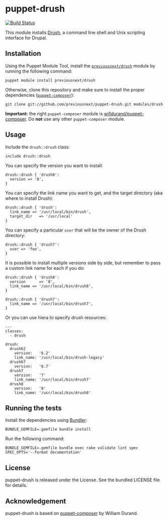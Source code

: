 puppet-drush
===============

[![Build
Status](https://secure.travis-ci.org/previousnext/puppet-drush.png)](http://travis-ci.org/previousnext/puppet-drush)

This module installs [Drush](http://www.drush.org//), a command line shell and
Unix scripting interface for Drupal.

Installation
------------

Using the Puppet Module Tool, install the
[`previousnext/drush`](http://forge.puppetlabs.com/previousnext/drush) module by
running the following command:

    puppet module install previousnext/drush

Otherwise, clone this repository and make sure to install the proper
dependencies ([`puppet-composer`](https://github.com/willdurand/puppet-composer)):

    git clone git://github.com/previousnext/puppet-drush.git modules/drush

**Important:** the right `puppet-composer` module is
[willdurand/puppet-composer](https://github.com/willdurand/puppet-composer).
Do **not** use any other `puppet-composer` module.

Usage
-----

Include the `drush::drush` class:

    include drush::drush

You can specify the version you want to install:

    drush::drush { 'drush8':
      version => '8',
    }

You can specify the link name you want to get, and the target directory (aka
where to install Drush):

    drush::drush { 'drush':
      link_name => '/usr/local/bin/drush',
      target_dir   => '/usr/local'
    }

You can specify a particular `user` that will be the owner of the Drush
directory:

    drush::drush { 'drush7':
      user => 'foo',
    }

It is possible to install multiple versions side by side, but remember to pass
a custom link name for each if you do:

    drush::drush { 'drush8':
      version      => '8',
      link_name => '/usr/local/bin/drush8',
    }

    drush::drush { 'drush7':
      link_name => '/usr/local/bin/drush7',
    }

Or you can use hiera to specify drush resources:

    ---
    classes:
      - drush

    drush:
      drush62
        version:   '6.2'
        link_name: '/usr/local/bin/drush-legacy'
      drush67
        version:   '6.7'
      drush7
        version:   '7'
        link_name: '/usr/local/bin/drush7'
      drush8
        version:   '8'
        link_name: '/usr/local/bin/drush8'

Running the tests
-----------------

Install the dependencies using [Bundler](http://gembundler.com):

    BUNDLE_GEMFILE=.gemfile bundle install

Run the following command:

    BUNDLE_GEMFILE=.gemfile bundle exec rake validate lint spec SPEC_OPTS='--format documentation'

License
-------

puppet-drush is released under the  License. See the bundled LICENSE file
for details.


Acknowledgement
---------------

puppet-drush is based on [puppet-composer](https://github.com/willdurand/puppet-composer) by William Durand.
